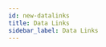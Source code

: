 ```yaml
---
id: new-datalinks
title: Data Links
sidebar_label: Data Links
---
```

<script src="https://fast.wistia.com/embed/medias/c5uyritl2e.jsonp" async={true} /><script src="https://fast.wistia.com/assets/external/E-v1.js" async={true} /><div className="wistia_responsive_padding" style={{padding: "56.25% 0 0 0", position: "relative"}}><div className="wistia_responsive_wrapper" style={{height: "100%", left: "0", position: "absolute", top: "0", width: "100%"}}><div className="wistia_embed wistia_async_c5uyritl2e videoFoam=true" style={{height: "100%", position: "relative", width: "100%"}}><div className="wistia_swatch" style={{height: "100%", left: "0", opacity: "0", overflow: "hidden", position: "absolute", top: "0", transition: "opacity 200ms", width: "100%"}}><img src="https://fast.wistia.com/embed/medias/c5uyritl2e/swatch" style={{filter: "blur(5px)", height: "100%", objectFit: "contain", width: "100%"}} alt="" aria-hidden="true" onLoad="this.parentNode.style.opacity=1;" /></div></div></div></div>

<br />
